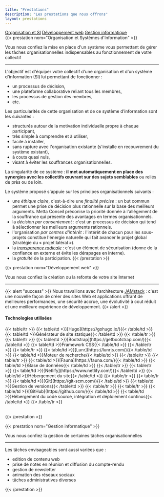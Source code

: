 ```yaml
---
title: "Prestations"
description: "Les prestations que nous offrons"
layout: prestations
---
```


<div class="grid-prestations">
  <div class="nav flex-column nav-pills" id="prestations-tab" role="tablist" aria-orientation="vertical">
    <a class="nav-link active" id="organisation-si-tab" data-toggle="pill" href="#organisation-si" role="tab" aria-controls="organisation-si" aria-selected="true">Organisation et SI</a>
    <a class="nav-link" id="developpement-web-tab" data-toggle="pill" href="#developpement-web" role="tab" aria-controls="developpement-web" aria-selected="false">Développement web</a>
    <a class="nav-link" id="gestion-informatique-tab" data-toggle="pill" href="#gestion-informatique" role="tab" aria-controls="gestion-informatique" aria-selected="false">Gestion informatique</a>
  </div>
  <div class="tab-content" id="prestations-tabContent">
    <div class="tab-pane fade show active" id="organisation-si" role="tabpanel" aria-labelledby="organisation-si-tab">
{{< prestation nom="Organisation et Systèmes d'Information" >}}
<p class="lead text-center">Vous nous confiez la mise en place d'un système vous permettant de gérer les tâches organisationnelles indispensables au fonctionnement de votre collectif</p>

---

L'objectif est d'équiper votre collectif d'une organisation et d'un système d'information (SI) lui permettant de fonctionner :
- un processus de décision,
- une plateforme collaborative reliant tous les membres,
- les processus de gestion des membres,
- etc.

Les particularités de cette organisation et de ce système d'information sont les suivantes :
- structurés autour de la motivation individuelle propre à chaque participant,
- très simple à comprendre et à utiliser,
- facile à installer,
- sans rupture avec l'organisation existante (s'installe en recouvrement du système existant),
- à couts quasi nuls,
- visant à éviter les souffrances organisationnelles.

La singularité de ce système : **il met automatiquement en place des synergies avec les collectifs œuvrant sur des sujets semblables** ou reliés de près ou de loin.

Le système proposé s'appuie sur les principes organisationnels suivants :
- une *éthique claire*, c'est-à-dire une *finalité précise* : un but commun permet une prise de décision plus rationnelle sur la base des meilleurs arguments. Metta Conseil préconise la priorité donnée à l'allègement de la souffrance qui présente des avantages en termes organisationnels.
- la *décision par consentement* : c'est un processus de décision qui tend à sélectionner les meilleurs arguments rationnels.
- l'organisation *par centres d'intérêt* : l'intérêt de chacun pour les sous-projets constitue l'énergie naturelle qui fait avancer le projet global (stratégie du « projet latéral »).
- la *[transparence radicale](https://fr.wikipedia.org/wiki/Transparence_radicale)* : c'est un élément de sécurisation (donne de la confiance en externe et évite les dérapages en interne).
- la *gratuité* de la participation.
{{< /prestation >}}
    </div>
    <div class="tab-pane fade" id="developpement-web" role="tabpanel" aria-labelledby="developpement-web-tab">
{{< prestation nom="Développement web" >}}
<p class="lead text-center">Vous nous confiez la création ou la refonte de votre site Internet</p>

---

{{< alert "success" >}}
Nous travaillons avec l'architecture [JAMstack](https://jamstack.org/) : c'est une nouvelle façon de créer des sites Web et applications offrant de meilleures performances, une sécurité accrue, une évolutivité à cout réduit et une meilleure expérience de développement.
{{< /alert >}}

#### Technologies utilisées
<div class="table-responsive">
  <table class="table table-sm table-striped">
    <tbody>
{{< table/tr >}}
  {{< table/td >}}[Hugo](https://gohugo.io/){{< /table/td >}}
  {{< table/td >}}Générateur de site statique{{< /table/td >}}
{{< /table/tr >}}
{{< table/tr >}}
  {{< table/td >}}[Bootstrap](https://getbootstrap.com/){{< /table/td >}}
  {{< table/td >}}Framework CSS{{< /table/td >}}
{{< /table/tr >}}
{{< table/tr >}}
  {{< table/td >}}[Lunr](https://lunrjs.com/){{< /table/td >}}
  {{< table/td >}}Moteur de recherche{{< /table/td >}}
{{< /table/tr >}}
{{< table/tr >}}
  {{< table/td >}}[Fauna](https://fauna.com/){{< /table/td >}}
  {{< table/td >}}Base de données{{< /table/td >}}
{{< /table/tr >}}
{{< table/tr >}}
  {{< table/td >}}[Netlify](https://www.netlify.com/){{< /table/td >}}
  {{< table/td >}}Hébergement du site{{< /table/td >}}
{{< /table/tr >}}
{{< table/tr >}}
  {{< table/td >}}[Git](https://git-scm.com/){{< /table/td >}}
  {{< table/td >}}Gestion de versions{{< /table/td >}}
{{< /table/tr >}}
{{< table/tr >}}
  {{< table/td >}}[GitHub](https://github.com/){{< /table/td >}}
  {{< table/td >}}Hébergement du code source, intégration et déploiement continus{{< /table/td >}}
{{< /table/tr >}}
  </tbody>
  </table>
</div>

{{< /prestation >}}
    </div>
    <div class="tab-pane fade" id="gestion-informatique" role="tabpanel" aria-labelledby="gestion-informatique-tab">
{{< prestation nom="Gestion informatique" >}}
<p class="lead text-center">Vous nous confiez la gestion de certaines tâches organisationnelles</p>

---

Les tâches envisageables sont aussi variées que :
- edition de contenu web
- prise de notes en réunion et diffusion du compte-rendu
- gestion de newsletter
- animation des réseaux sociaux
- tâches administratives diverses

{{< /prestation >}}
    </div>
  </div>
</div>
